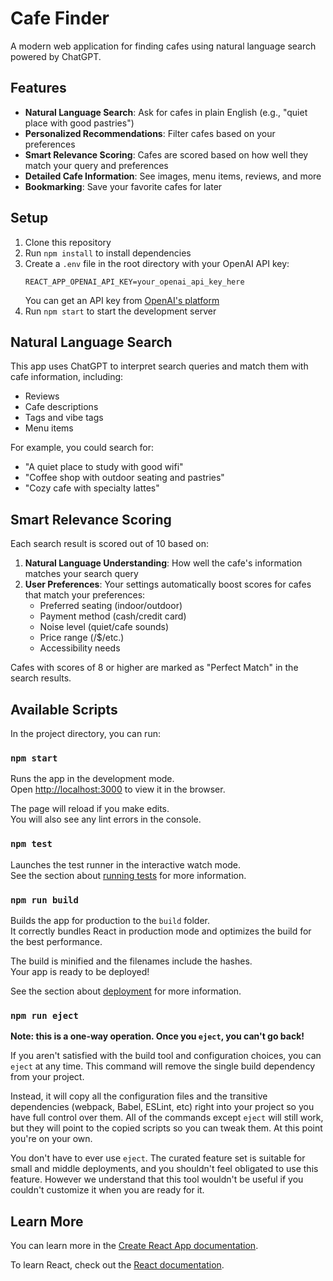 # Cafe Finder

A modern web application for finding cafes using natural language search powered by ChatGPT.

## Features

- **Natural Language Search**: Ask for cafes in plain English (e.g., "quiet place with good pastries")
- **Personalized Recommendations**: Filter cafes based on your preferences
- **Smart Relevance Scoring**: Cafes are scored based on how well they match your query and preferences
- **Detailed Cafe Information**: See images, menu items, reviews, and more
- **Bookmarking**: Save your favorite cafes for later

## Setup

1. Clone this repository
2. Run `npm install` to install dependencies
3. Create a `.env` file in the root directory with your OpenAI API key:
   ```
   REACT_APP_OPENAI_API_KEY=your_openai_api_key_here
   ```
   You can get an API key from [OpenAI's platform](https://platform.openai.com/api-keys)
4. Run `npm start` to start the development server

## Natural Language Search

This app uses ChatGPT to interpret search queries and match them with cafe information, including:
- Reviews
- Cafe descriptions
- Tags and vibe tags
- Menu items

For example, you could search for:
- "A quiet place to study with good wifi"
- "Coffee shop with outdoor seating and pastries"
- "Cozy cafe with specialty lattes"

## Smart Relevance Scoring

Each search result is scored out of 10 based on:

1. **Natural Language Understanding**: How well the cafe's information matches your search query
2. **User Preferences**: Your settings automatically boost scores for cafes that match your preferences:
   - Preferred seating (indoor/outdoor)
   - Payment method (cash/credit card)
   - Noise level (quiet/cafe sounds)
   - Price range ($/$$/etc.)
   - Accessibility needs

Cafes with scores of 8 or higher are marked as "Perfect Match" in the search results.

## Available Scripts

In the project directory, you can run:

### `npm start`

Runs the app in the development mode.\
Open [http://localhost:3000](http://localhost:3000) to view it in the browser.

The page will reload if you make edits.\
You will also see any lint errors in the console.

### `npm test`

Launches the test runner in the interactive watch mode.\
See the section about [running tests](https://facebook.github.io/create-react-app/docs/running-tests) for more information.

### `npm run build`

Builds the app for production to the `build` folder.\
It correctly bundles React in production mode and optimizes the build for the best performance.

The build is minified and the filenames include the hashes.\
Your app is ready to be deployed!

See the section about [deployment](https://facebook.github.io/create-react-app/docs/deployment) for more information.

### `npm run eject`

**Note: this is a one-way operation. Once you `eject`, you can't go back!**

If you aren't satisfied with the build tool and configuration choices, you can `eject` at any time. This command will remove the single build dependency from your project.

Instead, it will copy all the configuration files and the transitive dependencies (webpack, Babel, ESLint, etc) right into your project so you have full control over them. All of the commands except `eject` will still work, but they will point to the copied scripts so you can tweak them. At this point you're on your own.

You don't have to ever use `eject`. The curated feature set is suitable for small and middle deployments, and you shouldn't feel obligated to use this feature. However we understand that this tool wouldn't be useful if you couldn't customize it when you are ready for it.

## Learn More

You can learn more in the [Create React App documentation](https://facebook.github.io/create-react-app/docs/getting-started).

To learn React, check out the [React documentation](https://reactjs.org/).
